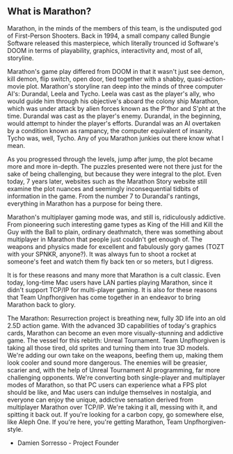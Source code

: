## What is Marathon?

Marathon, in the minds of the members of this team, is the undisputed god of First-Person Shooters. Back in 1994, a small company called Bungie Software released this masterpiece, which literally trounced id Software's DOOM in terms of playability, graphics, interactivity and, most of all, storyline.

Marathon's game play differed from DOOM in that it wasn't just see demon, kill demon, flip switch, open door, tied together with a shabby, quasi-action-movie plot. Marathon's storyline ran deep into the minds of three computer AI's: Durandal, Leela and Tycho. Leela was cast as the player's ally, who would guide him through his objective's aboard the colony ship Marathon, which was under attack by alien forces known as the P'fhor and S'pht at the time. Durandal was cast as the player's enemy. Durandal, in the beginning, would attempt to hinder the player's efforts. Durandal was an AI overtaken by a condition known as rampancy, the computer equivalent of insanity. Tycho was, well, Tycho. Any of you Marathon junkies out there know what I mean.

As you progressed through the levels, jump after jump, the plot became more and more in-depth. The puzzles presented were not there just for the sake of being challenging, but because they were integral to the plot. Even today, 7 years later, websites such as the Marathon Story website still examine the plot nuances and seemingly inconsequential tidbits of information in the game. From the number 7 to Durandal's rantings, everything in Marathon has a purpose for being there.

Marathon's multiplayer gaming mode was, and still is, ridiculously addictive. From pioneering such interesting game types as King of the Hill and Kill the Guy with the Ball to plain, ordinary deathmatch, there was something about multiplayer in Marathon that people just couldn't get enough of. The weapons and physics made for excellent and fabulously gory games (TOZT with your SPNKR, anyone?). It was always fun to shoot a rocket at someone's feet and watch them fly back ten or so meters, but I digress.

It is for these reasons and many more that Marathon is a cult classic. Even today, long-time Mac users have LAN parties playing Marathon, since it didn't support TCP/IP for multi-player gaming. It is also for these reasons that Team Unpfhorgiven has come together in an endeavor to bring Marathon back to glory.

The Marathon: Resurrection project is breathing new, fully 3D life into an old 2.5D action game. With the advanced 3D capabilities of today's graphics cards, Marathon can become an even more visually-stunning and addictive game. The vessel for this rebirth: Unreal Tournament. Team Unpfhorgiven is taking all those tired, old sprites and turning them into true 3D models. We're adding our own take on the weapons, beefing them up, making them look cooler and sound more dangerous. The enemies will be greasier, scarier and, with the help of Unreal Tournament AI programming, far more challenging opponents. We're converting both single-player and multiplayer modes of Marathon, so that PC users can experience what a FPS plot should be like, and Mac users can indulge themselves in nostalgia, and everyone can enjoy the unique, addictive sensation derived from multiplayer Marathon over TCP/IP. We're taking it all, messing with it, and spitting it back out. If you're looking for a carbon copy, go somewhere else, like Aleph One. If you're here, you're getting Marathon, Team Unpfhorgiven-style.

- Damien Sorresso - Project Founder